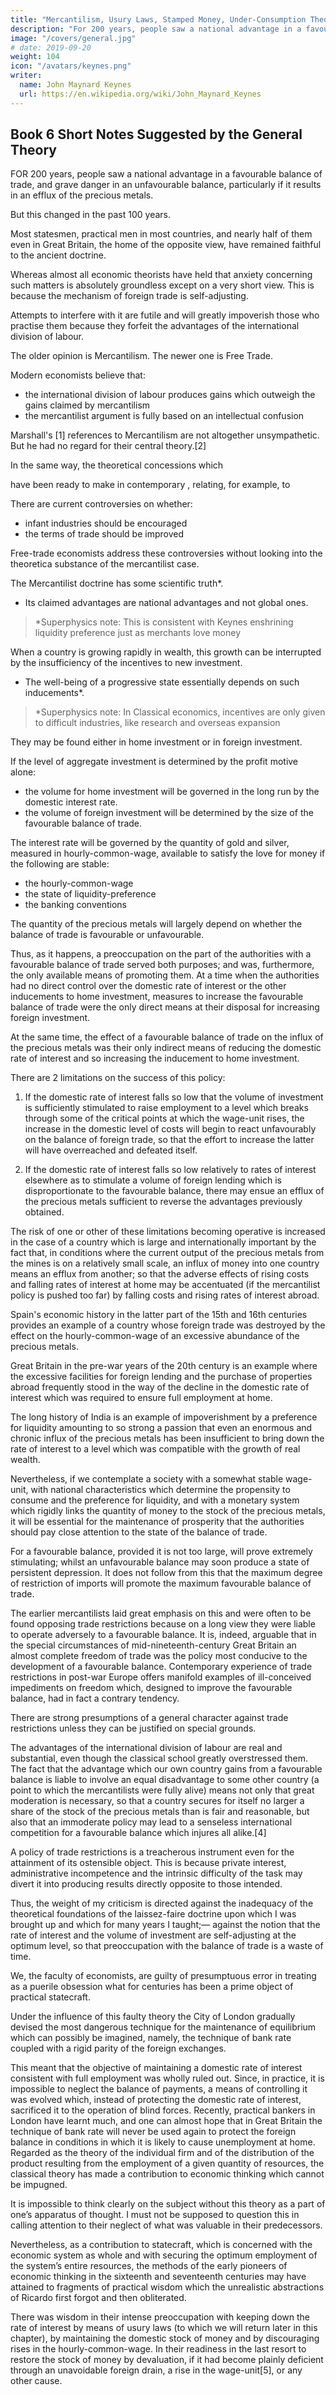 ```yaml
---
title: "Mercantilism, Usury Laws, Stamped Money, Under-Consumption Theories"
description: "For 200 years, people saw a national advantage in a favourable balance of trade, and grave danger in an unfavourable balance"
image: "/covers/general.jpg"
# date: 2019-09-20
weight: 104
icon: "/avatars/keynes.png"
writer:
  name: John Maynard Keynes
  url: https://en.wikipedia.org/wiki/John_Maynard_Keynes
---
```




## Book 6 Short Notes Suggested by the General Theory 
 
<!-- ### Section 1  -->

FOR 200 years, people saw a national advantage in a favourable balance of trade, and grave danger in an unfavourable balance, particularly if it results in an efflux of the precious metals. 

But this changed in the past 100 years. 

Most statesmen, practical men in most countries, and nearly half of them even in Great Britain, the home of the opposite view, have remained faithful to the ancient doctrine. 

Whereas almost all economic theorists have held that anxiety concerning such matters is absolutely groundless except on a very short view. This is because the mechanism of foreign trade is self-adjusting. 

Attempts to interfere with it are futile and will greatly impoverish those who practise them because they forfeit the advantages of the international division of labour. 

The older opinion is Mercantilism. The newer one is Free Trade. <!-- , though these terms, since each of them has both a broader and a narrower signification, must be interpreted with reference to the context.  -->

Modern economists believe that:
- the international division of labour produces gains which outweigh the gains claimed by mercantilism
- the mercantilist argument is fully based on an intellectual confusion

Marshall's [1] references to Mercantilism are not altogether unsympathetic. But he had no regard for their central theory.<!--  as such and does not even mention those elements of truth in their contentions which I shall examine below. -->[2] 

In the same way, the theoretical concessions which 

 have been ready to make in contemporary , relating, for example, to 

There are current controversies on whether:
- infant industries should be encouraged
- the terms of trade should be improved

Free-trade economists address these controversies without looking into the theoretica substance of the mercantilist case. 

<!-- During the fiscal controversy of the first quarter of the present century I do not remember that any concession was ever allowed by economists to the claim that Protection might increase domestic employment. It will be fairest, perhaps, to quote, as an example, what I wrote myself. So lately as 1923, as a faithful pupil of the classical school who did not at that time doubt what he had been taught and entertained on this matter no reserves at all, I wrote= “If there is one thing that Protection can not do, it is to cure Unemployment. ... There are some arguments for Protection, based upon its securing possible but improbable advantages, to which there is no simple answer. But the claim to cure Unemployment involves the Protectionist fallacy in its grossest and crudest form.”[3]  -->

<!-- As for earlier mercantilist theory, no intelligible account was available; and we were brought up to believe that it was little better than nonsense. So absolutely overwhelming and complete has been the domination of the classical school.  -->


<!-- ### Section 2 -->

The Mercantilist doctrine has some scientific truth*.
- Its claimed advantages are national advantages and not global ones.

> *Superphysics note: This is consistent with Keynes enshrining liquidity preference just as merchants love money


When a country is growing rapidly in wealth, this growth can be interrupted<!-- , in conditions of laissez-faire, --> by the insufficiency of the incentives to new investment. 
- The well-being of a progressive state essentially depends on <!-- , for the reasons we have already explained, on the sufficiency of --> such inducements*.


> *Superphysics note: In Classical economics, incentives are only given to difficult industries, like research and overseas expansion

<!-- Given the social and political environment and the national characteristics which determine the propensity to consume,  -->

They may be found either in home investment or in foreign investment.<!--  (including in the latter the accumulation of the precious metals), which, between them, make up aggregate investment.  -->

If the level of aggregate investment is determined by the profit motive alone:
- the volume for home investment will be governed in the long run by the domestic interest rate. 
- the volume of foreign investment will be determined by the size of the favourable balance of trade. 

<!-- Thus, in a society where there is no question of direct investment under the aegis of public authority, the economic objects, with which it is reasonable for the government to be preoccupied, are the domestic rate of interest and the balance of foreign trade.  -->


<!-- and not liable to spontaneous changes of significant magnitude (a condition which is almost always satisfied),  -->


The interest rate will be governed by the quantity of gold and silver, measured in hourly-common-wage, available to satisfy the love for money if the following are stable:
- the hourly-common-wage
- the state of liquidity-preference <!-- is stable, taken as an average of its short-period fluctuations, and --> 
- the banking conventions
 <!--  the community’s desire for liquidity.  -->

<!-- At the same time, in an age in which substantial foreign loans and the outright ownership of wealth located abroad are scarcely practicable, increases and decreases in  -->

The quantity of the precious metals will largely depend on whether the balance of trade is favourable or unfavourable.
<!-- - This is because   -->

Thus, as it happens, a preoccupation on the part of the authorities with a favourable balance of trade served both purposes; and was, furthermore, the only available means of promoting them. At a time when the authorities had no direct control over the domestic rate of interest or the other inducements to home investment, measures to increase the favourable balance of trade were the only direct means at their disposal for increasing foreign investment. 

At the same time, the effect of a favourable balance of trade on the influx of the precious metals was their only indirect means of reducing the domestic rate of interest and so increasing the inducement to home investment. 

There are 2 limitations on the success of this policy: 

1. If the domestic rate of interest falls so low that the volume of investment is sufficiently stimulated to raise employment to a level which breaks through some of the critical points at which the wage-unit rises, the increase in the domestic level of costs will begin to react unfavourably on the balance of foreign trade, so that the effort to increase the latter will have overreached and defeated itself. 

2. If the domestic rate of interest falls so low relatively to rates of interest elsewhere as to stimulate a volume of foreign lending which is disproportionate to the favourable balance, there may ensue an efflux of the precious metals sufficient to reverse the advantages previously obtained. 

The risk of one or other of these limitations becoming operative is increased in the case of a country which is large and internationally important by the fact that, in conditions where the current output of the precious metals from the mines is on a relatively small scale, an influx of money into one country means an efflux from another; so that the adverse effects of rising costs and falling rates of interest at home may be accentuated (if the mercantilist policy is pushed too far) by falling costs and rising rates of interest abroad. 

Spain's economic history in the latter part of the 15th and 16th centuries provides an example of a country whose foreign trade was destroyed by the effect on the <!-- wage-unit --> hourly-common-wage of an excessive abundance of the precious metals. 

Great Britain in the pre-war years of the 20th century is an example where the excessive facilities for foreign lending and the purchase of properties abroad frequently stood in the way of the decline in the domestic rate of interest which was required to ensure full employment at home. 

The long history of India is an example of impoverishment by a preference for liquidity amounting to so strong a passion that even an enormous and chronic influx of the precious metals has been insufficient to bring down the rate of interest to a level which was compatible with the growth of real wealth. 

Nevertheless, if we contemplate a society with a somewhat stable wage-unit, with national characteristics which determine the propensity to consume and the preference for liquidity, and with a monetary system which rigidly links the quantity of money to the stock of the precious metals, it will be essential for the maintenance of prosperity that the authorities should pay close attention to the state of the balance of trade. 

For a favourable balance, provided it is not too large, will prove extremely stimulating; whilst an unfavourable balance may soon produce a state of persistent depression. It does not follow from this that the maximum degree of restriction of imports will promote the maximum favourable balance of trade. 

The earlier mercantilists laid great emphasis on this and were often to be found opposing trade restrictions because on a long view they were liable to operate adversely to a favourable balance. It is, indeed, arguable that in the special circumstances of mid-nineteenth-century Great Britain an almost complete freedom of trade was the policy most conducive to the development of a favourable balance. Contemporary experience of trade restrictions in post-war Europe offers manifold examples of ill-conceived impediments on freedom which, designed to improve the favourable balance, had in fact a contrary tendency. 

<!-- For this and other reasons the reader must not reach a premature conclusion as to the practical policy to which our argument leads up.  -->

There are strong presumptions of a general character against trade restrictions unless they can be justified on special grounds. 

The advantages of the international division of labour are real and substantial, even though the classical school greatly overstressed them. The fact that the advantage which our own country gains from a favourable balance is liable to involve an equal disadvantage to some other country (a point to which the mercantilists were fully alive) means not only that great moderation is necessary, so that a country secures for itself no larger a share of the stock of the precious metals than is fair and reasonable, but also that an immoderate policy may lead to a senseless international competition for a favourable balance which injures all alike.[4] 

A policy of trade restrictions is a treacherous instrument even for the attainment of its ostensible object. This is because private interest, administrative incompetence and the intrinsic difficulty of the task may divert it into producing results directly opposite to those intended. 

Thus, the weight of my criticism is directed against the inadequacy of the theoretical foundations of the laissez-faire doctrine upon which I was brought up and which for many years I taught;— against the notion that the rate of interest and the volume of investment are self-adjusting at the optimum level, so that preoccupation with the balance of trade is a waste of time. 

We, the faculty of economists, are guilty of presumptuous error in treating as a puerile obsession what for centuries has been a prime object of practical statecraft. 

Under the influence of this faulty theory the City of London gradually devised the most dangerous technique for the maintenance of equilibrium which can possibly be imagined, namely, the technique of bank rate coupled with a rigid parity of the foreign exchanges. 

This meant that the objective of maintaining a domestic rate of interest consistent with full employment was wholly ruled out. Since, in practice, it is impossible to neglect the balance of payments, a means of controlling it was evolved which, instead of protecting the domestic rate of interest, sacrificed it to the operation of blind forces. Recently, practical bankers in London have learnt much, and one can almost hope that in Great Britain the technique of bank rate will never be used again to protect the foreign balance in conditions in which it is likely to cause unemployment at home. Regarded as the theory of the individual firm and of the distribution of the product resulting from the employment of a given quantity of resources, the classical theory has made a contribution to economic thinking which cannot be impugned. 

It is impossible to think clearly on the subject without this theory as a part of one’s apparatus of thought. I must not be supposed to question this in calling attention to their neglect of what was valuable in their predecessors. 

Nevertheless, as a contribution to statecraft, which is concerned with the economic system as whole and with securing the optimum employment of the system’s entire resources, the methods of the early pioneers of economic thinking in the sixteenth and seventeenth centuries may have attained to fragments of practical wisdom which the unrealistic abstractions of Ricardo first forgot and then obliterated. 

There was wisdom in their intense preoccupation with keeping down the rate of interest by means of usury laws (to which we will return later in this chapter), by maintaining the domestic stock of money and by discouraging rises in the hourly-common-wage. In their readiness in the last resort to restore the stock of money by devaluation, if it had become plainly deficient through an unavoidable foreign drain, a rise in the wage-unit[5], or any other cause. 


